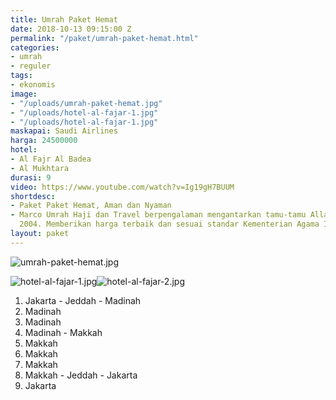 ```yaml
---
title: Umrah Paket Hemat
date: 2018-10-13 09:15:00 Z
permalink: "/paket/umrah-paket-hemat.html"
categories:
- umrah
- reguler
tags:
- ekonomis
image:
- "/uploads/umrah-paket-hemat.jpg"
- "/uploads/hotel-al-fajar-1.jpg"
- "/uploads/hotel-al-fajar-1.jpg"
maskapai: Saudi Airlines
harga: 24500000
hotel:
- Al Fajr Al Badea
- Al Mukhtara
durasi: 9
video: https://www.youtube.com/watch?v=Ig19gH7BUUM
shortdesc:
- Paket Paket Hemat, Aman dan Nyaman
- Marco Umrah Haji dan Travel berpengalaman mengantarkan tamu-tamu Allah sejak tahun
  2004. Memberikan harga terbaik dan sesuai standar Kementerian Agama Indonesia.
layout: paket
---
```


![umrah-paket-hemat.jpg](/uploads/umrah-paket-hemat.jpg)

![hotel-al-fajar-1.jpg](/uploads/hotel-al-fajar-1.jpg)![hotel-al-fajar-2.jpg](/uploads/hotel-al-fajar-2.jpg)

1. Jakarta - Jeddah - Madinah
2. Madinah
3. Madinah
4. Madinah - Makkah
5. Makkah
6. Makkah
7. Makkah
8. Makkah - Jeddah - Jakarta
9. Jakarta